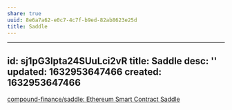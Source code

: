 ```yaml
---
share: true
uuid: 8e6a7a62-e0c7-4c7f-b9ed-82ab8623e25d
title: Saddle
---
```

---
id: sj1pG3Ipta24SUuLci2vR
title: Saddle
desc: ''
updated: 1632953647466
created: 1632953647466
---

[compound-finance/saddle: Ethereum Smart Contract Saddle](https://github.com/compound-finance/saddle)